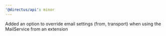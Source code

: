 ```yaml
---
'@directus/api': minor
---
```


Added an option to override email settings (from, transport) when using the MailService from an extension
